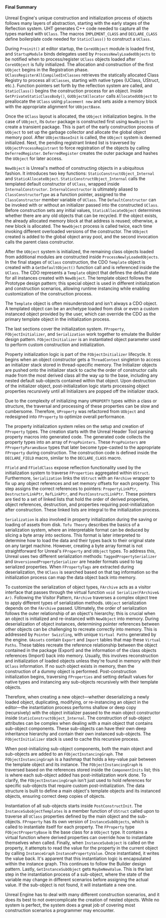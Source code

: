 #### Final Summary

Unreal Engine's unique construction and initialization process of objects follows many layers of abstraction, starting with the early stages of the Reflection system. UHT generates C++ code needed to capture all the types marked with `UClass`. The macros `IMPLEMENT_CLASS` and `DECLARE_CLASS` define boilerplate code needed for `StaticClass()` to construct a `UClass`.

During `Preinit()` at editor startup, the `CoreUObject` module is loaded first, and `StartupModule` binds delegates used by `ProcessNewlyLoadedObjects` to be notified when to process/register `UClass` objects loaded after `CoreUObject` is fully initialized. The allocation and construction of the first `UObject` begins in the Registration phase. `UClassRegisterAllCompiledInClasses` retrieves the statically allocated Class Registry to process all `UClasses`, starting with native types (UClass, UStruct, etc.). Function pointers set forth by the reflection system are called, and `StaticClass()` begins the construction process for an object. Inside `GetPrivateStaticClassBody()`, `GUObjectAllocator` calls `AllocatedUObject` to preallocate the `UClass` using `placement new` and sets aside a memory block with the appropriate alignment for `UObjectBase`.

Once the `UClass` layout is allocated, the `UObject` initialization begins. In the case of `UObject`, its `Outer` package is constructed first using `NewObject` to create a transient package. This is part of the early construction process of `UObject` to set up the garbage collector and allocate the global object memory pool. After `UObjectBaseInit` is called, the `UObject` system is deemed initialized. Next, the pending registrant linked list is traversed by `UObjectProcessRegistrant` to force registration of the objects by calling `DeferredRegister`. `DeferredRegister` creates the outer package and hashes the `UObject` for later access.

`NewObject` is Unreal's method of constructing objects in a ubiquitous fashion. It introduces two key functions: `StaticConstructObject_Internal` and `StaticAllocateObject`. `StaticConstructObject_Internal` calls the templated default constructor of `UClass`, wrapped inside `InternalConstructor`. `InternalConstructor` is ultimately aliased to `ClassConstructorType` as a function pointer, assigned to the `ClassConstructor` member variable of `UClass`. The `DefaultConstructor` can be invoked with or without an initializer passed into the constructed `UClass`. Before construction sets any initial values, `StaticAllocateObject` determines whether there are any old objects that can be recycled. If the object exists, the already allocated memory block at that address is reused; otherwise, a new block is allocated. The `NewObject` process is called twice, each time invoking different overloaded versions of the constructor. The `UObject` created is added to the global object array pool, and the second invocation calls the parent class constructor.

After the `UObject` system is initialized, the remaining class objects loaded from additional modules are constructed inside `ProcessNewlyLoadedObjects`. In the final stages of `UClass` construction, the CDO `Template` object is created with a `GetDefaultObject()` function call and is referenced inside the `UClass`. The CDO represents a `Template` object that defines the default state for all instances created with `NewObject`. The template object follows the Prototype design pattern; this special object is used in different initialization and construction scenarios, allowing runtime instancing while enabling customization of the construction process.

The `Template` object is often misunderstood and isn't always a CDO object. A templated object can be an archetype loaded from disk or even a custom instanced object provided by the user, which can override the CDO as the primary template object in the initialization process.

The last sections cover the initialization system. `FProperty`, `FObjectInitializer`, and `Serialization` work together to emulate the Builder design pattern. `FObjectInitializer` is an instantiated object parameter used to perform custom construction and initialization.

Property initialization logic is part of the `FObjectInitializer` lifecycle. It begins when an object constructor gets a `ThreadContext` singleton to access an initializer stack stored in thread-specific memory. The Initializer objects are pushed onto the initializer stack to cache the order of constructor calls made from the most derived class all the way up to the base, including any nested default sub-objects contained within that object. Upon destruction of the initializer object, post-initialization logic starts processing object properties recursively until all Initializers are popped off the initializer stack.

Due to the complexity of initializing many `UPROPERTY` types within a class or structure, the traversal and processing of these properties can be slow and cumbersome. Therefore, `UProperty` was refactored from `UObject` and redesigned into `FProperty` to optimize overall performance.

The property initialization system relies on the setup and creation of `FProperty` types. The creation starts with the Unreal Header Tool parsing property macros into generated code. The generated code collects the property types into an array of `PropPointers`. These `PropPointers` are `FPropertyParamsBase` types that later become type-casted to the appropriate `FProperty` during construction. The construction code is defined inside the `DECLARE_FIELD` macro, similar to the `DECLARE_CLASS` macro.

`FField` and `FFieldClass` expose reflection functionality used by the initialization system to traverse `FProperties` aggregated within `UStruct`. Furthermore, `Serialization` links the `UStruct` with an `FArchive` wrapper to fix up any object references and set memory offsets for each property. This step assigns the correct references to pointers: `PropertyLinkPtr`, `DestructorLinkPtr`, `RefLinkPtr`, and `PostConstructLinkPtr`. These pointers are tied to a set of linked lists that hold the order of derived properties, object references, destruction, and properties requiring post-initialization after construction. These linked lists are integral to the initialization process.

`Serialization` is also involved in property initialization during the saving or loading of assets from disk. `Tofu Theory` describes the basics of a serialization system, where an interpretable format can be deduced by slicing a byte array into sections. This format is later interpreted to determine how to load the data and their types back to their original state on any target machine. However, creating a byte array format is not straightforward for Unreal's `FProperty` and `UObject` types. To address this, Unreal uses two different serialization methods: `TaggedPropertySerializer` and `UnversionedPropertySerializer` are header formats used to tag serialized properties. When `FPropertyTags` are extracted during deserialization, the `UClass` is searched based on that tag information so the initialization process can map the data object back into memory.

To customize the serialization of object types, `FArchive` acts as a visitor interface that passes through the virtual function `void Serialize(FArchive& Ar)`. Following the Visitor Pattern, `FArchive` traverses a complex object tree to apply different types of serialization methods. `UObject` serialization depends on the `FArchive` passed. Ultimately, the order of serialization follows the outer relationship of an object's hierarchy; this is crucial when an object is initialized and re-instanced with `NewObject` into memory. During deserialization of object instances, determining pointer references between other objects can be challenging to recreate correctly into memory. This is addressed by `Pointer Swizzling`, with unique `Virtual Paths` generated by the engine. `UAssets` contain `Export` and `Import` tables that map these `Virtual Paths`. These tables recreate the reference relationship between the object contained in the package (Export) and the information of the class objects references (Import) back into memory. Usually, this involves reconstruction and initialization of loaded objects unless they're found in memory with their `UClass` information. If no such object exists in memory, then the construction of a dummy object is performed. Post-construction initialization begins, traversing `FProperties` and setting default values for native types and instancing any sub-objects recursively with their template objects.

Therefore, when creating a new object—whether deserializing a newly loaded object, duplicating, modifying, or re-instancing an object in the editor—the instantiation process performs shallow or deep copy (recursively) with the object initializer passed to the main object constructor inside `StaticConstructObject_Internal`. The construction of sub-object attributes can be complex when dealing with a main object that contains sub-object components. These sub-objects can have their own deep inheritance hierarchy and contain their own instanced sub-objects. The `FObjectInitializer` stack is used to cache this recursive process.

When post-initializing sub-object components, both the main object and sub-objects are added to an `FObjectInstancingGraph`. The `FObjectInstancingGraph` is a hashmap that holds a key-value pair between the template object and its instance. The `FObjectInstancingGraph` is traversed based on the references stored inside the `ComponentInits` list; this is where each sub-object added has post-initialization work done. To clarify, the `FObjectInstancingGraph` isn't just used to hold references for specific sub-objects that require custom post-initialization. The data structure is built to define a main object's template objects and its instanced objects, ensuring correct deep copies of objects.

Instantiation of all sub-objects starts inside `PostConstructInit`. The `InstanceSubobjectTemplates` is a member function of `UStruct` called upon to traverse all `UClass` properties defined by the main object and the sub-objects. `FProperty` has its own version of `InstanceSubObjects`, which is called to instantiate itself for each property. The `FProperty` type `FObjectPropertyBase` is the base class for a `UObject` type. It contains a virtual function where derived properties can override how to instantiate themselves when called. Finally, when `InstanceSubobject` is called on the property, it attempts to read the value for the property in the current object by calling `InstanceGraph` `InstancePropertyValue`. Once instantiated, it writes the value back. It's apparent that this instantiation logic is encapsulated within the instance graph. This continues to follow the Builder design pattern. Lastly, `GetInstanceSubObject` gets `MaybeNewValue`. This is the last step in the instantiation process of a sub-object, where the state of the variable may change in different scenarios before assigning the actual value. If the sub-object is not found, it will instantiate a new one.

Unreal Engine has to deal with many different construction scenarios, and it does its best to not overcomplicate the creation of nested objects. While no system is perfect, the system does a great job of covering most construction scenarios a programmer may encounter.